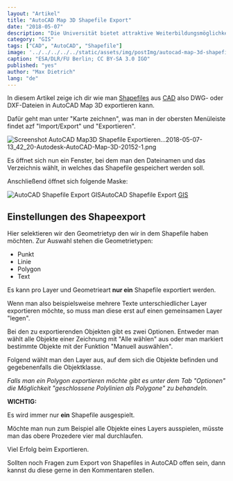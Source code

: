 ```yaml
---
layout: "Artikel"
title: "AutoCAD Map 3D Shapefile Export"
date: "2018-05-07"
description: "Die Universität bietet attraktive Weiterbildungsmöglichkeiten für Geoinformatik"
category: "GIS"
tags: ["CAD", "AutoCAD", "Shapefile"]
image: '../../../../../static/assets/img/postImg/autocad-map-3d-shapefile-export.jpg'
caption: "ESA/DLR/FU Berlin; CC BY-SA 3.0 IGO"
published: "yes"
author: "Max Dietrich"
lang: "de"
---
```


In diesem Artikel zeige ich dir wie man [Shapefiles](/gis/was-ist-ein-shapefile-shp-dbf-shx/ "Was ist ein Shapefile?") aus [CAD](https://gis-netzwerk.com/gis/unterschied-cad-gis/ "GIS vs CAD") also DWG- oder DXF-Dateien in AutoCAD Map 3D exportieren kann.

Dafür geht man unter "Karte zeichnen", was man in der obersten Menüleiste findet azf "Import/Export" und "Exportieren".

![Screenshot AutoCAD Map3D Shapefile Exportieren...](/autocad-map-3d-shapefile-export%5C2018-05-07-13_42_20-Autodesk-AutoCAD-Map-3D-20152-1.png)2018-05-07-13_42_20-Autodesk-AutoCAD-Map-3D-20152-1.png

Es öffnet sich nun ein Fenster, bei dem man den Dateinamen und das Verzeichnis wählt, in welches das Shapefile gespeichert werden soll.

Anschließend öffnet sich folgende Maske:

![AutoCAD Shapefile Export GIS](/autocad-map-3d-shapefile-export%5C2018-05-07-13_46_30-Exportieren.png)AutoCAD Shapefile Export [GIS](/gis/was-ist-gis "Was ist GIS?")

## Einstellungen des Shapeexport

Hier selektieren wir den Geometrietyp den wir in dem Shapefile haben möchten. Zur Auswahl stehen die Geometrietypen:

*   Punkt
*   Linie
*   Polygon
*   Text

Es kann pro Layer und Geometrieart **nur ein** Shapefile exportiert werden.

Wenn man also beispielsweise mehrere Texte unterschiedlicher Layer exportieren möchte, so muss man diese erst auf einen gemeinsamen Layer "legen".

Bei den zu exportierenden Objekten gibt es zwei Optionen. Entweder man wählt alle Objekte einer Zeichnung mit "Alle wählen" aus oder man markiert bestimmte Objekte mit der Funktion "Manuell auswählen".

Folgend wählt man den Layer aus, auf dem sich die Objekte befinden und gegebenenfalls die Objektklasse.

_Falls man ein Polygon exportieren möchte gibt es unter dem Tab "Optionen" die Möglichkeit "geschlossene Polylinien als Polygone" zu behandeln._

**WICHTIG:**

Es wird immer nur **ein** Shapefile ausgespielt.

Möchte man nun zum Beispiel alle Objekte eines Layers ausspielen, müsste man das obere Prozedere vier mal durchlaufen.

Viel Erfolg beim Exportieren.

Sollten noch Fragen zum Export von Shapefiles in AutoCAD offen sein, dann kannst du diese gerne in den Kommentaren stellen.